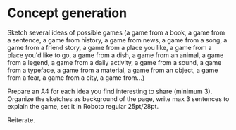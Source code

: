 # Concept generation
Sketch several ideas of possible games (a game from a book, a game from a sentence, a game from history, a game from news, a game from a song, a game from a friend story, a game from a place you like, a game from a place you'd like to go, a game from a dish, a game from an animal, a game from a legend, a game from a daily activity, a game from a sound, a game from a typeface, a game from a material, a game from an object, a game from a fear, a game from a city, a game from...)

Prepare an A4 for each idea you find interesting  to share (minimum 3). Organize the sketches as background of the page, write max 3 sentences to explain the game, set it in Roboto regular 25pt/28pt.

Reiterate.
